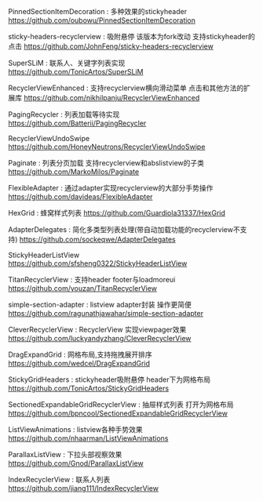 PinnedSectionItemDecoration : 多种效果的stickyheader
https://github.com/oubowu/PinnedSectionItemDecoration

sticky-headers-recyclerview : 吸附悬停 该版本为fork改动 支持stickyheader的点击
https://github.com/JohnFeng/sticky-headers-recyclerview

SuperSLiM : 联系人、关键字列表实现
https://github.com/TonicArtos/SuperSLiM

RecyclerViewEnhanced : 支持recyclerview横向滑动菜单 点击和其他方法的扩展库
https://github.com/nikhilpanju/RecyclerViewEnhanced

PagingRecycler : 列表加载等待实现
https://github.com/Batterii/PagingRecycler

RecyclerViewUndoSwipe
https://github.com/HoneyNeutrons/RecyclerViewUndoSwipe

Paginate : 列表分页加载 支持recyclerview和abslistview的子类
https://github.com/MarkoMilos/Paginate

FlexibleAdapter : 通过adapter实现recyclerview的大部分手势操作
https://github.com/davideas/FlexibleAdapter

HexGrid : 蜂窝样式列表
https://github.com/Guardiola31337/HexGrid

AdapterDelegates : 简化多类型列表处理(带自动加载功能的recyclerview不支持)
https://github.com/sockeqwe/AdapterDelegates

StickyHeaderListView
https://github.com/sfsheng0322/StickyHeaderListView

TitanRecyclerView : 支持header footer与loadmoreui
https://github.com/youzan/TitanRecyclerView

simple-section-adapter : listview adapter封装 操作更简便
https://github.com/ragunathjawahar/simple-section-adapter

CleverRecyclerView : RecyclerView 实现viewpager效果
https://github.com/luckyandyzhang/CleverRecyclerView

DragExpandGrid : 网格布局,支持拖拽展开排序
https://github.com/wedcel/DragExpandGrid

StickyGridHeaders : stickyheader吸附悬停 header下为网格布局
https://github.com/TonicArtos/StickyGridHeaders

SectionedExpandableGridRecyclerView : 抽屉样式列表 打开为网格布局
https://github.com/bpncool/SectionedExpandableGridRecyclerView

ListViewAnimations : listview各种手势效果
https://github.com/nhaarman/ListViewAnimations

ParallaxListView : 下拉头部视察效果
https://github.com/Gnod/ParallaxListView

IndexRecyclerView : 联系人列表
https://github.com/jiang111/IndexRecyclerView
